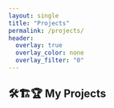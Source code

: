 ```yaml
---
layout: single
title: "Projects"
permalink: /projects/
header:
  overlay: true
  overlay_color: none
  overlay_filter: "0"
---
```


## 🛠️🏗️🏆 My Projects
